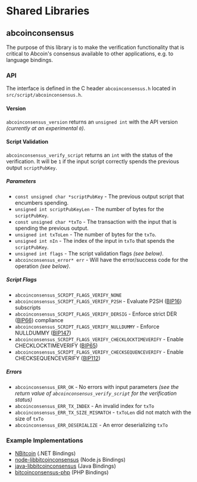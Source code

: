 Shared Libraries
================

## abcoinconsensus

The purpose of this library is to make the verification functionality that is critical to Abcoin's consensus available to other applications, e.g. to language bindings.

### API

The interface is defined in the C header `abcoinconsensus.h` located in  `src/script/abcoinconsensus.h`.

#### Version

`abcoinconsensus_version` returns an `unsigned int` with the API version *(currently at an experimental `0`)*.

#### Script Validation

`abcoinconsensus_verify_script` returns an `int` with the status of the verification. It will be `1` if the input script correctly spends the previous output `scriptPubKey`.

##### Parameters
- `const unsigned char *scriptPubKey` - The previous output script that encumbers spending.
- `unsigned int scriptPubKeyLen` - The number of bytes for the `scriptPubKey`.
- `const unsigned char *txTo` - The transaction with the input that is spending the previous output.
- `unsigned int txToLen` - The number of bytes for the `txTo`.
- `unsigned int nIn` - The index of the input in `txTo` that spends the `scriptPubKey`.
- `unsigned int flags` - The script validation flags *(see below)*.
- `abcoinconsensus_error* err` - Will have the error/success code for the operation *(see below)*.

##### Script Flags
- `abcoinconsensus_SCRIPT_FLAGS_VERIFY_NONE`
- `abcoinconsensus_SCRIPT_FLAGS_VERIFY_P2SH` - Evaluate P2SH ([BIP16](https://github.com/bitcoin/bips/blob/master/bip-0016.mediawiki)) subscripts
- `abcoinconsensus_SCRIPT_FLAGS_VERIFY_DERSIG` - Enforce strict DER ([BIP66](https://github.com/bitcoin/bips/blob/master/bip-0066.mediawiki)) compliance
- `abcoinconsensus_SCRIPT_FLAGS_VERIFY_NULLDUMMY` - Enforce NULLDUMMY ([BIP147](https://github.com/bitcoin/bips/blob/master/bip-0147.mediawiki))
- `abcoinconsensus_SCRIPT_FLAGS_VERIFY_CHECKLOCKTIMEVERIFY` - Enable CHECKLOCKTIMEVERIFY ([BIP65](https://github.com/bitcoin/bips/blob/master/bip-0065.mediawiki))
- `abcoinconsensus_SCRIPT_FLAGS_VERIFY_CHECKSEQUENCEVERIFY` - Enable CHECKSEQUENCEVERIFY ([BIP112](https://github.com/bitcoin/bips/blob/master/bip-0112.mediawiki))

##### Errors
- `abcoinconsensus_ERR_OK` - No errors with input parameters *(see the return value of `abcoinconsensus_verify_script` for the verification status)*
- `abcoinconsensus_ERR_TX_INDEX` - An invalid index for `txTo`
- `abcoinconsensus_ERR_TX_SIZE_MISMATCH` - `txToLen` did not match with the size of `txTo`
- `abcoinconsensus_ERR_DESERIALIZE` - An error deserializing `txTo`

### Example Implementations
- [NBitcoin](https://github.com/NicolasDorier/NBitcoin/blob/master/NBitcoin/Script.cs#L814) (.NET Bindings)
- [node-libbitcoinconsensus](https://github.com/bitpay/node-libbitcoinconsensus) (Node.js Bindings)
- [java-libbitcoinconsensus](https://github.com/dexX7/java-libbitcoinconsensus) (Java Bindings)
- [bitcoinconsensus-php](https://github.com/Bit-Wasp/bitcoinconsensus-php) (PHP Bindings)
